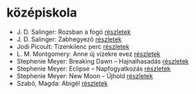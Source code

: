 # középiskola

- J. D. Salinger: Rozsban a fogó [részletek](_details/%7Bopf.creator%7D.md#id_1409)
- J. D. Salinger: Zabhegyező [részletek](_details/%7Bopf.creator%7D.md#id_561)
- Jodi Picoult: Tizenkilenc perc [részletek](_details/%7Bopf.creator%7D.md#id_348)
- L. M. Montgomery: Anne új vizekre evez [részletek](_details/%7Bopf.creator%7D.md#id_489)
- Stephenie Meyer: Breaking Dawn – Hajnalhasadás [részletek](_details/%7Bopf.creator%7D.md#id_793)
- Stephenie Meyer: Eclipse – Napfogyatkozás [részletek](_details/%7Bopf.creator%7D.md#id_794)
- Stephenie Meyer: New Moon – Újhold [részletek](_details/%7Bopf.creator%7D.md#id_795)
- Szabó, Magda: Abigél [részletek](_details/%7Bopf.creator%7D.md#id_1338)